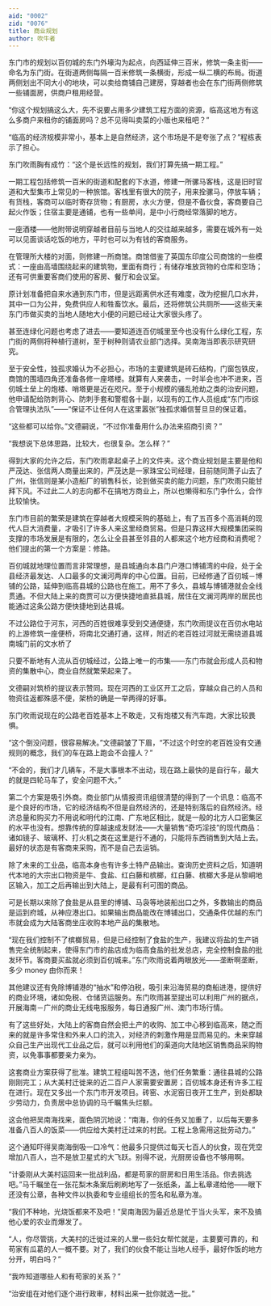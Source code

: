 ```yaml
---
aid: "0002"
zid: "0076"
title: 商业规划
author: 吹牛者
---
```


东门市的规划以百仞城的东门外壕沟为起点，向西延伸三百米，修筑一条主街——命名为东门街。在街道两侧每隔一百米修筑一条横街，形成一纵二横的布局。街道两侧划出不同大小的地块，可以卖给商铺自己建房，穿越者也会在东门街两侧修筑一些铺面房，供商户租用经营。

“你这个规划搞这么大，先不说要占用多少建筑工程方面的资源，临高这地方有这么多商户来租你的铺面房吗？总不见得叫卖菜的小贩也来租吧？”

“临高的经济规模非常小，基本上是自然经济，这个市场是不是夸张了点？”程栋表示了担心。

东门吹雨胸有成竹：“这个是长远性的规划，我们打算先搞一期工程。”

一期工程包括修筑一百米的街道和配套的下水道，修建一所骡马客栈，这是旧时官道和大型集市上常见的一种旅馆。客栈里有很大的院子，用来拴骡马，停放车辆；有货栈，客商可以临时寄存货物；有厨房，水火方便，但是不备伙食，客商要自己起火作饭；住宿主要是通铺，也有一些单间，是中小行商经常落脚的地方。

一座酒楼——他附带说明穿越者目前与当地人的交往越来越多，需要在城外有一处可以见面谈话吃饭的地方，平时也可以为有钱的客商服务。

在管理所大楼的对面，则修建一所商馆。商馆借鉴了英国东印度公司商馆的一些模式：一座由高墙围绕起来的建筑物，里面有商行；有储存堆放货物的仓库和空场；还有可供重要客商们使用的客房、餐厅和会议室。

原计划准备把自来水通到东门市，但是远距离供水还有难度，改为挖掘几口水井，其中一口为公井，免费供应人和牲畜饮水。最后，还将修筑公共厕所——这些天来东门市做买卖的当地人随地大小便的问题已经让大家很头疼了。

甚至连绿化问题也考虑了进去——要知道连百仞城里至今也没有什么绿化工程，东门街的两侧将种植行道树，至于树种则请农业部门选择。吴南海当即表示研究研究。

至于安全性，独孤求婚认为不必担心，市场的主要建筑是砖石结构，门窗包铁皮，商馆的围墙四角还准备各修一座塔楼。就算有人来袭击，一时半会也冲不进来，百仞城土垒上的炮楼、哨塔更是近在咫尺。至于小规模的骚乱抢劫之类的治安问题，他申请配给防刺背心、防刺手套和警棍各十副，以现有的工作人员组成“东门市综合管理执法队”——“保证不让任何人在这里嚣张”独孤求婚信誓旦旦的保证着。

“这些都可以给你。”文德嗣说，“不过你准备用什么办法来招商引资？”

“我想说下总体思路，比较大，也很复杂。怎么样？”

得到大家的允许之后，东门吹雨拿起桌子上的文件夹。这个商业规划是主要是他和严茂达、张信两人商量出来的，严茂达是一家珠宝公司经理，目前随同萧子山去了广州，张信则是某小造船厂的销售科长，论到做买卖的能力问题，东门吹雨只能甘拜下风。不过此二人的志向都不在搞地方商业上，所以也懒得和东门争什么，合作比较愉快。

东门市目前的繁荣是建筑在穿越者大规模采购的基础上，有了五百多个高消耗的现代人巨大消费量，才吸引了许多人来这里经商贸易。但是只靠这样大规模集团采购支撑的市场发展是有限的，怎么让全县甚至邻县的人都来这个地方经商和消费呢？他们提出的第一个方案是：修路。

百仞城就地理位置而言非常理想，是县城通向本县门户港口博铺湾的中段，处于全县经济最发达、人口最多的文澜河两岸的中心位置。目前，已经修通了百仞城－博铺的公路，延伸到临高县城的公路也在施工。用不了多久，县城与博铺港就会全线贯通。不但大陆上来的商贾可以方便快捷地直抵县城，居住在文澜河两岸的居民也能通过这条公路方便快捷地到达县城。

不过公路位于河东，河西的百姓很难享受到交通便捷，东门吹雨提议在百仞水电站的上游修筑一座便桥，将南北交通打通，这样，附近的老百姓过河就无需绕道县城南城门前的文水桥了

只要不断地有人流从百仞城经过，公路上唯一的市集――东门市就会形成人员和物资的集散中心，商业自然就繁荣起来了。

文德嗣对筑桥的提议表示赞同。现在河西的工业区开工之后，穿越众自己的人员和物资往返都殊感不便，架桥的确是一举两得的好事。

东门吹雨说现在的公路老百姓基本上不敢走，又有炮楼又有汽车跑，大家比较畏惧。

“这个倒没问题，很容易解决。”文德嗣皱了下眉，“不过这个时空的老百姓没有交通规则的概念，我们的车在路上跑会不会撞人？”

“不会的，我们才几辆车，不是大事根本不出动，现在路上最快的是自行车，最大的就是四轮马车了，安全问题不大。”

第二个方案是吸引外商。商业部门从情报资讯组很清楚的得到了一个讯息：临高不是个良好的市场，它的经济结构不但是自然经济的，还是特别落后的自然经济。经济总量和购买力不用说和明代的江南、广东地区相比，就是一般的北方人口密集区的水平也没有。想靠传统的穿越速成发财法――大量销售“奇巧淫技”的现代商品：诸如镜子、玻璃杯、打火机之类在这里是行不通的，只能将东西销售到大陆上去。最好的状态是有客商来采购，而不是自己去运销。

除了未来的工业品，临高本身也有许多土特产品输出。查询历史资料之后，知道明代本地的大宗出口物资是牛、食盐、红白藤和槟榔，红白藤、槟榔大多是从黎峒地区输入，加工之后再输出到大陆上，是最有利可图的商品。

可是长期以来除了食盐是从县里的博铺、马袅等地装船出口之外，多数输出的商品是运到府城，从神应港出口。如果输出商品能改在博铺出口，交通条件优越的东门市就会成为大陆客商坐庄收购本地产品的集散地。

“现在我们控制不了槟榔贸易，但是已经控制了食盐的生产，我建议将盐的生产销售完全统制起来，使得东门市的盐店成为临高食盐的批发总店，完全控制食盐的批发环节。客商要买盐就必须到百仞城来。”东门吹雨说着两眼放光——垄断啊垄断，多少 money 由你而来！

其他建议还有免除博铺港的“抽水”和停泊税，吸引来沿海贸易的商船进港，提供好的商业环境，诸如免税、仓储货运服务。东门吹雨甚至提出可以利用广州的据点，开展海南－广州的商业无线电报服务，每日通报广州、澳门市场行情。

有了这些好处，大陆上的客商自然会把土产的收购、加工中心移到临高来，随之而来的就是许多常住和外来人口的流入，对经济的刺激作用是显而易见的。未来穿越众自己生产出现代工业品之后，就可以利用他们的渠道向大陆地区销售商品采购物资，以免事事都要亲力亲为。

这套商业方案获得了批准。建筑工程组叫苦不迭，他们任务繁重：通往县城的公路刚刚完工；从大美村迁徙来的近二百户人家需要安置房；百仞城本身还有许多工程在进行。现在又多出一个东门市开发项目。砖窑、水泥窑日夜开工生产，到处都缺少劳动力，负责居中总协调的马千瞩焦头烂额。

这会他把吴南海找来，面色阴沉地说：“南海，你的任务又加重了，以后每天要多准备八百人的饭菜——供应给大美村迁过来的村民。工程上急需用这批劳动力。”

这个通知吓得吴南海倒吸一口冷气：他最多只提供过每天七百人的伙食，现在凭空增加八百人，岂不是放卫星式的大飞跃。别得不说，光厨房设备也不够用啊。

“计委刚从大美村运回来一批战利品，都是苟家的厨房和日用生活品。你去挑选吧。”马千瞩坐在一张花梨木条案后刷刷地写了一张纸条，盖上私章递给他——眼下还没有公章，各种文件以执委和专业组组长的签名和私章为准。

“我们不种地，光烧饭都来不及吧！”吴南海因为最近总是忙于当火头军，来不及搞他心爱的农业而爆发了。

“人，你尽管挑，大美村的迁徙过来的人里一些妇女帮忙就是，主要要可靠的，和苟家有瓜葛的人一概不要。对了，我们的伙食不能让当地人经手，最好作饭的地方分开，明白吗？”

“我咋知道哪些人和有苟家的关系？”

“治安组在对他们逐个进行政审，材料出来一批你就选一批。”
